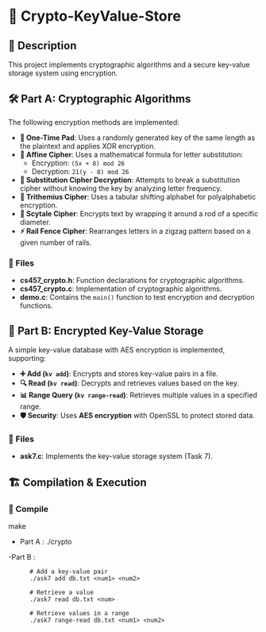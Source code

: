 # 🔐 Crypto-KeyValue-Store

## 📜 Description  
This project implements cryptographic algorithms and a secure key-value storage system using encryption.  

## 🛠️ Part A: Cryptographic Algorithms  
The following encryption methods are implemented:  

- **📝 One-Time Pad**: Uses a randomly generated key of the same length as the plaintext and applies XOR encryption.  
- **🔢 Affine Cipher**: Uses a mathematical formula for letter substitution:  
  - Encryption: `(5x + 8) mod 26`  
  - Decryption: `21(y - 8) mod 26`  
- **🔎 Substitution Cipher Decryption**: Attempts to break a substitution cipher without knowing the key by analyzing letter frequency.  
- **📜 Trithemius Cipher**: Uses a tabular shifting alphabet for polyalphabetic encryption.  
- **🔄 Scytale Cipher**: Encrypts text by wrapping it around a rod of a specific diameter.  
- **⚡ Rail Fence Cipher**: Rearranges letters in a zigzag pattern based on a given number of rails.  

### 📂 Files  
- **cs457_crypto.h**: Function declarations for cryptographic algorithms.  
- **cs457_crypto.c**: Implementation of cryptographic algorithms.  
- **demo.c**: Contains the `main()` function to test encryption and decryption functions.  

## 🔑 Part B: Encrypted Key-Value Storage  
A simple key-value database with AES encryption is implemented, supporting:  
- **➕ Add (`kv add`)**: Encrypts and stores key-value pairs in a file.  
- **🔍 Read (`kv read`)**: Decrypts and retrieves values based on the key.  
- **📊 Range Query (`kv range-read`)**: Retrieves multiple values in a specified range.  
- **🛡️ Security**: Uses **AES encryption** with OpenSSL to protect stored data.  

### 📂 Files  
- **ask7.c**: Implements the key-value storage system (Task 7).  

## 🏗️ Compilation & Execution  

### 🔧 Compile  
make
- Part A : ./crypto

-Part B : 

          # Add a key-value pair
          ./ask7 add db.txt <num1> <num2>  

          # Retrieve a value
          ./ask7 read db.txt <num>  

          # Retrieve values in a range
          ./ask7 range-read db.txt <num1> <num2>

